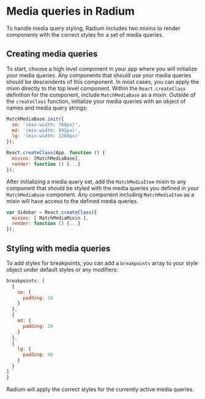 # Media queries in Radium

To handle media query styling, Radium includes two mixins to render components with the correct styles for a set of media queries.

## Creating media queries

To start, choose a high level component in your app where you will initialize your media queries. Any components that should use your media queries should be descendents of this component. In most cases, you can apply the mixin directly to the top level component. Within the `React.createClass` definition for the component, include `MatchMediaBase` as a mixin.
Outside of the `createClass` function, initialize your media queries with an object of names and media query strings:

```js
MatchMediaBase.init({
  sm: '(min-width: 768px)',
  md: '(min-width: 992px)',
  lg: '(min-width: 1200px)'
});

React.createClass(App, function () {
  mixins: [MatchMediaBase],
  render: function () {...}
});
```

After initializing a media query set, add the `MatchMediaItem` mixin to any component that should be styled with the media queries you defined in your `MatchMediaBase` component. Any component including `MatchMediaItem` as a mixin will have access to the defined media queries.

```js
var Sidebar = React.createClass({
  mixins: [ MatchMediaMixin ],
  render: function () {...}
});
```

## Styling with media queries

To add styles for breakpoints, you can add a `breakpoints` array to your style object under default styles or any modifiers:

```js
breakpoints: [
  {
    sm: {
      padding: 10
    }
  },
  {
    md: {
      padding: 20
    }
  },
  {
    lg: {
      padding: 40
    }
  }
]
}
```

Radium will apply the correct styles for the currently active media queries.
